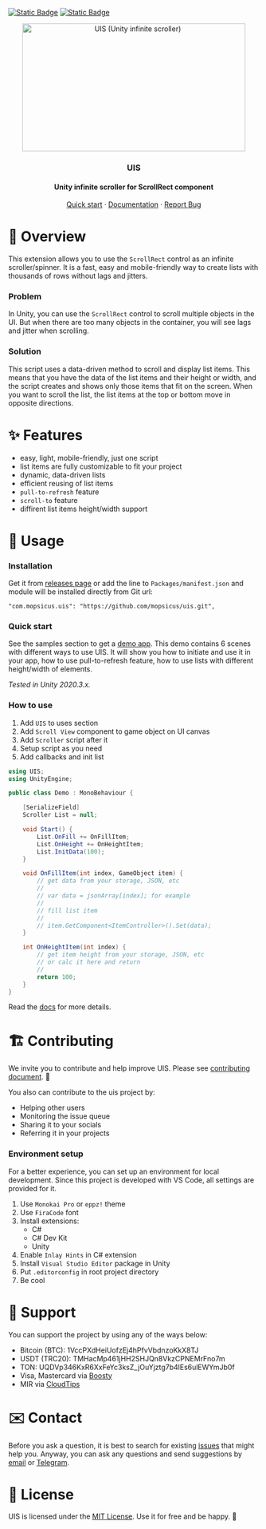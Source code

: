 <a href="./README.md">![Static Badge](https://img.shields.io/badge/english-118027)</a>
<a href="./README.ru.md">![Static Badge](https://img.shields.io/badge/русский-0390fc)</a>
<p align="center">
    <img alt="UIS (Unity infinite scroller)" height="256" width="448" src="Media/logo-uis.png">
</p>
<h3 align="center">UIS</h3>
<h4 align="center">Unity infinite scroller for ScrollRect component</h4>
<p align="center">
    <a href="#quick-start">Quick start</a> · <a href="/Documentation~/index.md">Documentation</a> · <a href="https://github.com/mopsicus/uis/issues">Report Bug</a>
</p>

# 💬 Overview

This extension allows you to use the `ScrollRect` control as an infinite scroller/spinner. It is a fast, easy and mobile-friendly way to create lists with thousands of rows without lags and jitters.

### Problem

In Unity, you can use the `ScrollRect` control to scroll multiple objects in the UI. But when there are too many objects in the container, you will see lags and jitter when scrolling.

### Solution

This script uses a data-driven method to scroll and display list items. This means that you have the data of the list items and their height or width, and the script creates and shows only those items that fit on the screen. When you want to scroll the list, the list items at the top or bottom move in opposite directions.

# ✨ Features

- easy, light, mobile-friendly, just one script
- list items are fully customizable to fit your project
- dynamic, data-driven lists
- efficient reusing of list items
- `pull-to-refresh` feature
- `scroll-to` feature
- diffirent list items height/width support

# 🚀 Usage

### Installation

Get it from [releases page](https://github.com/mopsicus/uis/releases) or add the line to `Packages/manifest.json` and module will be installed directly from Git url:

```
"com.mopsicus.uis": "https://github.com/mopsicus/uis.git",
```

### Quick start

See the samples section to get a [demo app](./Samples~/Demo). This demo contains 6 scenes with different ways to use UIS. It will show you how to initiate and use it in your app, how to use pull-to-refresh feature, how to use lists with different height/width of elements.

_Tested in Unity 2020.3.x._

### How to use

1. Add `UIS` to uses section
2. Add `Scroll View` component to game object on UI canvas
3. Add `Scroller` script after it
4. Setup script as you need
5. Add callbacks and init list

```csharp
using UIS;
using UnityEngine;

public class Demo : MonoBehaviour {

    [SerializeField]
    Scroller List = null;

    void Start() {
        List.OnFill += OnFillItem;
        List.OnHeight += OnHeightItem;
        List.InitData(100);
    }

    void OnFillItem(int index, GameObject item) {
        // get data from your storage, JSON, etc
        //
        // var data = jsonArray[index]; for example
        //
        // fill list item
        //
        // item.GetComponent<ItemController>().Set(data);
    }

    int OnHeightItem(int index) {
        // get item height from your storage, JSON, etc
        // or calc it here and return
        //
        return 100;
    }
}
```

Read the [docs](Documentation~/index.md) for more details.

# 🏗️ Contributing

We invite you to contribute and help improve UIS. Please see [contributing document](./CONTRIBUTING.md). 🤗

You also can contribute to the uis project by:

- Helping other users 
- Monitoring the issue queue
- Sharing it to your socials
- Referring it in your projects

### Environment setup

For a better experience, you can set up an environment for local development. Since this project is developed with VS Code, all settings are provided for it.

1. Use `Monokai Pro` or `eppz!` theme
2. Use `FiraCode` font
3. Install extensions:
    - C#
    - C# Dev Kit
    - Unity
4. Enable `Inlay Hints` in C# extension
5. Install `Visual Studio Editor` package in Unity
6. Put `.editorconfig` in root project directory
7. Be cool

# 🤝 Support

You can support the project by using any of the ways below:

* Bitcoin (BTC): 1VccPXdHeiUofzEj4hPfvVbdnzoKkX8TJ
* USDT (TRC20): TMHacMp461jHH2SHJQn8VkzCPNEMrFno7m
* TON: UQDVp346KxR6XxFeYc3ksZ_jOuYjztg7b4lEs6ulEWYmJb0f
* Visa, Mastercard via [Boosty](https://boosty.to/mopsicus/donate)
* MIR via [CloudTips](https://pay.cloudtips.ru/p/9f507669)

# ✉️ Contact

Before you ask a question, it is best to search for existing [issues](https://github.com/mopsicus/uis/issues) that might help you. Anyway, you can ask any questions and send suggestions by [email](mailto:mail@mopsicus.ru) or [Telegram](https://t.me/mopsicus).

# 🔑 License

UIS is licensed under the [MIT License](./LICENSE.md). Use it for free and be happy. 🎉